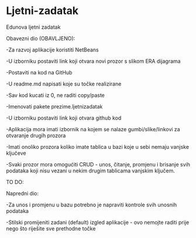 # Ljetni-zadatak
Edunova ljetni zadatak

Obavezni dio (OBAVLJENO):

-Za razvoj aplikacije koristiti NetBeans

-U izborniku postaviti link koji otvara novi prozor s slikom ERA dijagrama

-Postaviti na kod na GitHub

-U readme.md napisati koje su točke realizirane

-Sav kod kucati iz 0, ne raditi copy/paste

-Imenovati pakete prezime.ljetnizadatak

-U izborniku postaviti link koji otvara github kod

-Aplikacija mora imati izbornik na kojem se nalaze gumbi/slike/linkovi za otvaranje drugih prozora

-Imati onoliko prozora koliko imate tablica u bazi koje u sebi nemaju vanjske ključeve

-Svaki prozor mora omogućiti CRUD - unos, čitanje, promjenu i brisanje svih podataka koji nisu vezani u nekim drugim tablicama vanjskim ključem.

TO DO:

Napredni dio:

-Za unos i promjenu u bazu potrebno je napraviti kontrole svih unosnih podataka

-Stilski promijeniti zadani (default) izgled aplikacije - ovo nemojte raditi prije nego što riješite sve prethodne točke








